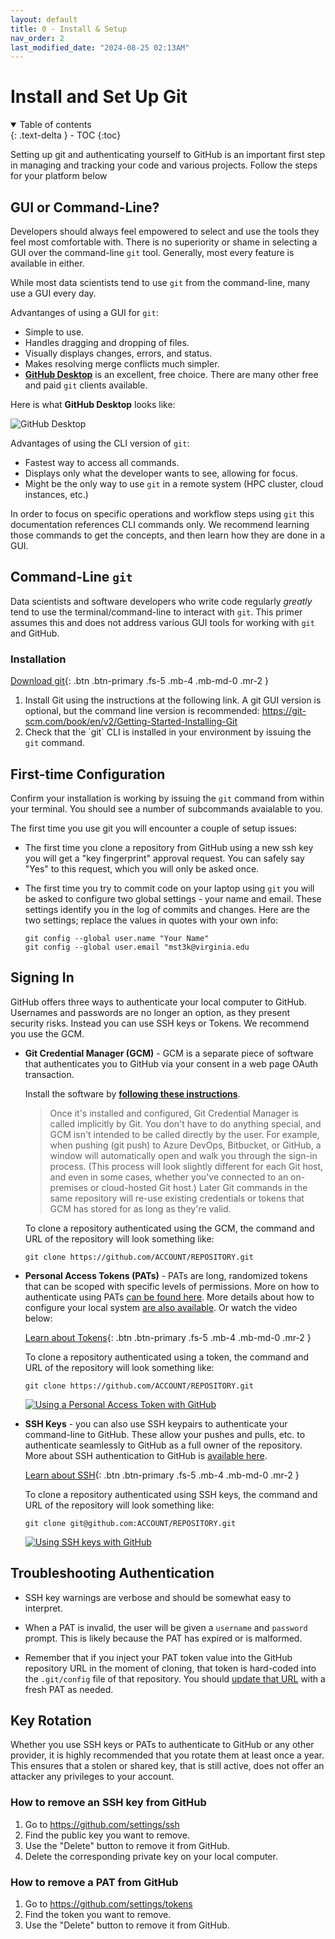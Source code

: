```yaml
---
layout: default
title: 0 - Install & Setup
nav_order: 2
last_modified_date: "2024-08-25 02:13AM"
---
```


# Install and Set Up Git

<details open markdown="block">
  <summary>
    Table of contents
  </summary>
  {: .text-delta }
- TOC
{:toc}
</details>

Setting up git and authenticating yourself to GitHub is an important first step in managing and tracking your code and various projects. Follow the steps for your platform below

## GUI or Command-Line?

Developers should always feel empowered to select and use the tools they feel most comfortable with. There is no superiority or shame in selecting a GUI over the command-line `git` tool. Generally, most every feature is available in either.

While most data scientists tend to use `git` from the command-line, many use a GUI every day.

Advantanges of using a GUI for `git`:

- Simple to use.
- Handles dragging and dropping of files.
- Visually displays changes, errors, and status.
- Makes resolving merge conflicts much simpler.
- [**GitHub Desktop**](https://github.com/apps/desktop) is an excellent, free choice. There are many other free and paid `git` clients available.

Here is what **GitHub Desktop** looks like:

![GitHub Desktop](https://images.ctfassets.net/8aevphvgewt8/5fErhOtgvjrf97d7wOoARB/b262e06c615977f33046c468147aa114/screenshot-windows-dark.png)

Advantages of using the CLI version of `git`:

- Fastest way to access all commands.
- Displays only what the developer wants to see, allowing for focus.
- Might be the only way to use `git` in a remote system (HPC cluster, cloud instances, etc.)

In order to focus on specific operations and workflow steps using `git` this documentation references CLI commands only. We recommend learning those commands to get the concepts, and then learn how they are done in a GUI.

## Command-Line `git`

Data scientists and software developers who write code regularly *greatly* tend to use the terminal/command-line to interact with `git`. This primer assumes this and does not address various GUI tools for working with `git` and GitHub.

### Installation

[Download git]([docs/setup/](https://git-scm.com/downloads)){: .btn .btn-primary .fs-5 .mb-4 .mb-md-0 .mr-2 }

<ol style="list-style-type: decimal;">
    <li>Install Git using the instructions at the following link. A git GUI version is optional, but the command line version is recommended: <a href="https://git-scm.com/book/en/v2/Getting-Started-Installing-Git" target="_blank" rel="noopener">https://git-scm.com/book/en/v2/Getting-Started-Installing-Git</a>&nbsp;</li>
    <li>Check that the `git` CLI is installed in your environment by issuing the <code>git</code> command.</li>
</ol>

## First-time Configuration

Confirm your installation is working by issuing the `git` command from within your terminal. You should see a number of subcommands avaialable to you.

The first time you use git you will encounter a couple of setup issues:

- The first time you clone a repository from GitHub using a new ssh key you will get a "key fingerprint" approval request. You can safely say "Yes" to this request, which you will only be asked once.
- The first time you try to commit code on your laptop using `git` you will be asked to configure two global settings - your name and email. These settings identify you in the log of commits and changes. Here are the two settings; replace the values in quotes with your own info:


      git config --global user.name "Your Name"
      git config --global user.email "mst3k@virginia.edu

## Signing In

GitHub offers three ways to authenticate your local computer to GitHub. Usernames and passwords are no longer an option, as they present security risks. Instead you can use SSH keys or Tokens. We recommend you use the GCM.

- **Git Credential Manager (GCM)** - GCM is a separate piece of software that authenticates you to GitHub via your consent in a web page OAuth transaction.

    Install the software by [**following these instructions**](https://github.com/git-ecosystem/git-credential-manager?tab=readme-ov-file).

    > Once it's installed and configured, Git Credential Manager is called implicitly by Git. You don't have to do anything special, and GCM isn't intended to be called directly by the user. For example, when pushing (git push) to Azure DevOps, Bitbucket, or GitHub, a window will automatically open and walk you through the sign-in process. (This process will look slightly different for each Git host, and even in some cases, whether you've connected to an on-premises or cloud-hosted Git host.) Later Git commands in the same repository will re-use existing credentials or tokens that GCM has stored for as long as they're valid.

    To clone a repository authenticated using the GCM, the command and URL of the repository will look something like:

    ```
    git clone https://github.com/ACCOUNT/REPOSITORY.git
    ```

- **Personal Access Tokens (PATs)** - PATs are long, randomized tokens that can be scoped with specific levels of permissions. More on how to authenticate using PATs [can be found here](https://docs.github.com/en/authentication/keeping-your-account-and-data-secure/managing-your-personal-access-tokens). More details about how to configure your local system [are also available](../token-authentication). Or watch the video below:

    [Learn about Tokens](../token-authentication/){: .btn .btn-primary .fs-5 .mb-4 .mb-md-0 .mr-2 }

    To clone a repository authenticated using a token, the command and URL of the repository will look something like:

    ```
    git clone https://github.com/ACCOUNT/REPOSITORY.git
    ```

    [![Using a Personal Access Token with GitHub](https://i.ytimg.com/vi/C4R2mMx6C-k/maxresdefault.jpg)](https://www.youtube.com/embed/C4R2mMx6C-k?si=UPknm4ygzhenNrRN)

- **SSH Keys** - you can also use SSH keypairs to authenticate your command-line to GitHub. These allow your pushes and pulls, etc. to authenticate seamlessly to GitHub as a full owner of the repository. More about SSH authentication to GitHub is [available here](https://docs.github.com/en/authentication/connecting-to-github-with-ssh).

    [Learn about SSH](../ssh-authentication/){: .btn .btn-primary .fs-5 .mb-4 .mb-md-0 .mr-2 }

    To clone a repository authenticated using SSH keys, the command and URL of the repository will look something like:

    ```
    git clone git@github.com:ACCOUNT/REPOSITORY.git
    ```

    [![Using SSH keys with GitHub](https://i.ytimg.com/vi/rajlGZ3w4OU/maxresdefault.jpg)](https://www.youtube.com/watch?v=rajlGZ3w4OU)

## Troubleshooting Authentication

- SSH key warnings are verbose and should be somewhat easy to interpret.

- When a PAT is invalid, the user will be given a `username` and `password` prompt. This is likely because the PAT has expired or is malformed.
  
- Remember that if you inject your PAT token value into the GitHub repository URL in the moment of cloning, that token is hard-coded into the `.git/config` file of that repository. You should [update that URL](https://uvads.github.io/git-basics/docs/git-advanced/#change-from-ssh-to-token-authentication) with a fresh PAT as needed.

## Key Rotation

Whether you use SSH keys or PATs to authenticate to GitHub or any other provider, it is highly recommended
that you rotate them at least once a year. This ensures that a stolen or shared key, that is still active,
does not offer an attacker any privileges to your account.

### How to remove an SSH key from GitHub

1. Go to https://github.com/settings/ssh
2. Find the public key you want to remove.
3. Use the "Delete" button to remove it from GitHub.
4. Delete the corresponding private key on your local computer.

### How to remove a PAT from GitHub

1. Go to https://github.com/settings/tokens
2. Find the token you want to remove.
3. Use the "Delete" button to remove it from GitHub.
